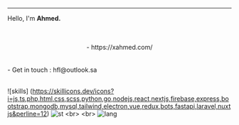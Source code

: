 
---

Hello, I'm **Ahmed.** 

<center>
 <br>
 <br>
 - https://xahmed.com/
 <br>
   <br>
  <br>
</center>
- Get in touch : hfl@outlook.sa
<br>
<br>
 
![skills] (https://skillicons.dev/icons?i=js,ts,php,html,css,scss,python,go,nodejs,react,nextjs,firebase,express,bootstrap,mongodb,mysql,tailwind,electron,vue,redux,bots,fastapi,laravel,nuxtjs&perline=12)
![st]([https://gpvc.arturio.dev/ahmedbinmoh](https://github-widgetbox.vercel.app/api/profile?username=xahmd&amp;data=followers,repositories,stars,commits&amp;theme=nautilus)https://github-widgetbox.vercel.app/api/profile?username=xahmd&amp;data=followers,repositories,stars,commits&amp;theme=nautilus) 
<br>
<br>
![lang]([https://skillicons.dev/icons?i=js,ts,php,html,css,scss,python,go,nodejs,react,nextjs,firebase,express,bootstrap,mongodb,mysql,tailwind,electron,vue,redux,bots,fastapi,laravel,nuxtjs&perline=12) 
